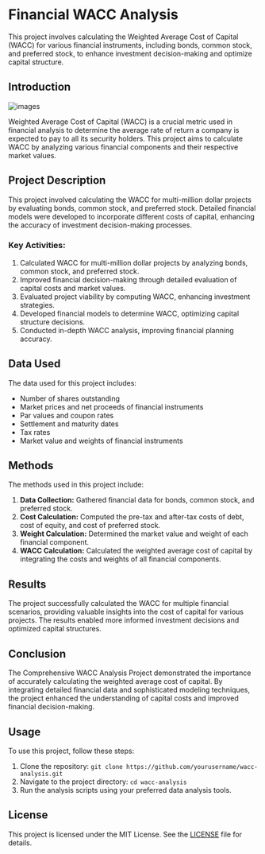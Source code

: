 # Financial WACC Analysis 
 This project involves calculating the Weighted Average Cost of Capital (WACC) for various financial instruments, including bonds, common stock, and preferred stock, to enhance investment decision-making and optimize capital structure.
## Introduction

![images](https://github.com/rbhardwaj2186/Financial-WACC-Analysis-/assets/143745073/ee0725ae-c879-4fee-a83b-553d9e04723b)



Weighted Average Cost of Capital (WACC) is a crucial metric used in financial analysis to determine the average rate of return a company is expected to pay to all its security holders. This project aims to calculate WACC by analyzing various financial components and their respective market values.

## Project Description

This project involved calculating the WACC for multi-million dollar projects by evaluating bonds, common stock, and preferred stock. Detailed financial models were developed to incorporate different costs of capital, enhancing the accuracy of investment decision-making processes.

### Key Activities:

1. Calculated WACC for multi-million dollar projects by analyzing bonds, common stock, and preferred stock.
2. Improved financial decision-making through detailed evaluation of capital costs and market values.
3. Evaluated project viability by computing WACC, enhancing investment strategies.
4. Developed financial models to determine WACC, optimizing capital structure decisions.
5. Conducted in-depth WACC analysis, improving financial planning accuracy.

## Data Used

The data used for this project includes:

- Number of shares outstanding
- Market prices and net proceeds of financial instruments
- Par values and coupon rates
- Settlement and maturity dates
- Tax rates
- Market value and weights of financial instruments

## Methods

The methods used in this project include:

1. **Data Collection:** Gathered financial data for bonds, common stock, and preferred stock.
2. **Cost Calculation:** Computed the pre-tax and after-tax costs of debt, cost of equity, and cost of preferred stock.
3. **Weight Calculation:** Determined the market value and weight of each financial component.
4. **WACC Calculation:** Calculated the weighted average cost of capital by integrating the costs and weights of all financial components.

## Results

The project successfully calculated the WACC for multiple financial scenarios, providing valuable insights into the cost of capital for various projects. The results enabled more informed investment decisions and optimized capital structures.

## Conclusion

The Comprehensive WACC Analysis Project demonstrated the importance of accurately calculating the weighted average cost of capital. By integrating detailed financial data and sophisticated modeling techniques, the project enhanced the understanding of capital costs and improved financial decision-making.

## Usage

To use this project, follow these steps:

1. Clone the repository: `git clone https://github.com/yourusername/wacc-analysis.git`
2. Navigate to the project directory: `cd wacc-analysis`
3. Run the analysis scripts using your preferred data analysis tools.

## License

This project is licensed under the MIT License. See the [LICENSE](LICENSE) file for details.
